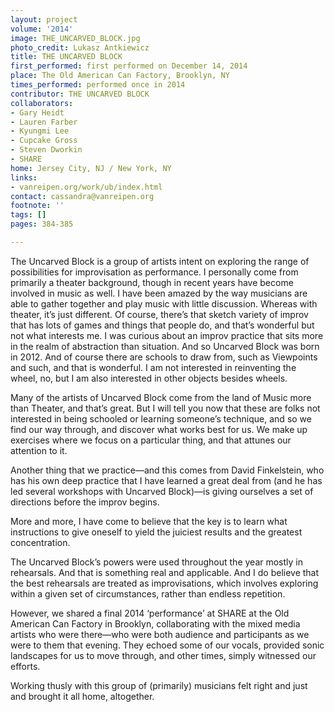 ```yaml
---
layout: project
volume: '2014'
image: THE_UNCARVED_BLOCK.jpg
photo_credit: Lukasz Antkiewicz
title: THE UNCARVED BLOCK
first_performed: first performed on December 14, 2014
place: The Old American Can Factory, Brooklyn, NY
times_performed: performed once in 2014
contributor: THE UNCARVED BLOCK
collaborators:
- Gary Heidt
- Lauren Farber
- Kyungmi Lee
- Cupcake Gross
- Steven Dworkin
- SHARE
home: Jersey City, NJ / New York, NY
links:
- vanreipen.org/work/ub/index.html
contact: cassandra@vanreipen.org
footnote: ''
tags: []
pages: 384-385

---
```


The Uncarved Block is a group of artists intent on exploring the range of possibilities for improvisation as performance. I personally come from primarily a theater background, though in recent years have become involved in music as well. I have been amazed by the way musicians are able to gather together and play music with little discussion. Whereas with theater, it’s just different. Of course, there’s that sketch variety of improv that has lots of games and things that people do, and that’s wonderful but not what interests me. I was curious about an improv practice that sits more in the realm of abstraction than situation. And so Uncarved Block was born in 2012. And of course there are schools to draw from, such as Viewpoints and such, and that is wonderful. I am not interested in reinventing the wheel, no, but I am also interested in other objects besides wheels.

Many of the artists of Uncarved Block come from the land of Music more than Theater, and that’s great. But I will tell you now that these are folks not interested in being schooled or learning someone’s technique, and so we find our way through, and discover what works best for us. We make up exercises where we focus on a particular thing, and that attunes our attention to it.

Another thing that we practice—and this comes from David Finkelstein, who has his own deep practice that I have learned a great deal from (and he has led several workshops with Uncarved Block)—is giving ourselves a set of directions before the improv begins.

More and more, I have come to believe that the key is to learn what instructions to give oneself to yield the juiciest results and the greatest concentration.

The Uncarved Block’s powers were used throughout the year mostly in rehearsals. And that is something real and applicable. And I do believe that the best rehearsals are treated as improvisations, which involves exploring within a given set of circumstances, rather than endless repetition.

However, we shared a final 2014 ‘performance’ at SHARE at the Old American Can Factory in Brooklyn, collaborating with the mixed media artists who were there—who were both audience and participants as we were to them that evening. They echoed some of our vocals, provided sonic landscapes for us to move through, and other times, simply witnessed our efforts.

Working thusly with this group of (primarily) musicians felt right and just and brought it all home, altogether.

